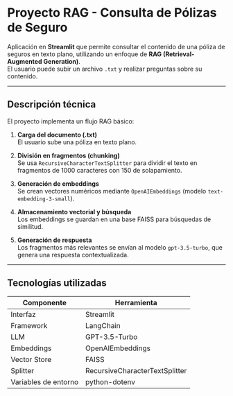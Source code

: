 # Proyecto RAG - Consulta de Pólizas de Seguro

Aplicación en **Streamlit** que permite consultar el contenido de una póliza de seguros en texto plano, utilizando un enfoque de **RAG (Retrieval-Augmented Generation)**.  
El usuario puede subir un archivo `.txt` y realizar preguntas sobre su contenido.

---

## Descripción técnica

El proyecto implementa un flujo RAG básico:

1. **Carga del documento (.txt)**  
   El usuario sube una póliza en texto plano.

2. **División en fragmentos (chunking)**  
   Se usa `RecursiveCharacterTextSplitter` para dividir el texto en fragmentos de 1000 caracteres con 150 de solapamiento.

3. **Generación de embeddings**  
   Se crean vectores numéricos mediante `OpenAIEmbeddings` (modelo `text-embedding-3-small`).

4. **Almacenamiento vectorial y búsqueda**  
   Los embeddings se guardan en una base FAISS para búsquedas de similitud.

5. **Generación de respuesta**  
   Los fragmentos más relevantes se envían al modelo `gpt-3.5-turbo`, que genera una respuesta contextualizada.

---

## Tecnologías utilizadas

| Componente | Herramienta |
|-------------|-------------|
| Interfaz | Streamlit |
| Framework | LangChain |
| LLM | GPT-3.5-Turbo |
| Embeddings | OpenAIEmbeddings |
| Vector Store | FAISS |
| Splitter | RecursiveCharacterTextSplitter |
| Variables de entorno | python-dotenv |


